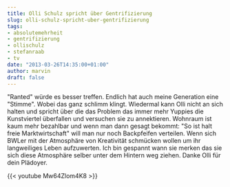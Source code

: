```yaml
---
title: Olli Schulz spricht über Gentrifizierung
slug: olli-schulz-spricht-uber-gentrifizierung
tags:
- absolutemehrheit
- gentrifizierung
- ollischulz
- stefanraab
- tv
date: "2013-03-26T14:35:00+01:00"
author: marvin
draft: false
---
```

"Ranted" würde es besser treffen. Endlich hat auch meine Generation eine
"Stimme". Wobei das ganz schlimm klingt. Wiedermal kann Olli nicht an
sich halten und spricht über die das Problem das immer mehr Yuppies die
Kunstviertel überfallen und versuchen sie zu annektieren. Wohnraum ist
kaum mehr bezahlbar und wenn man dann gesagt bekommt: "So ist halt freie
Marktwirtschaft" will man nur noch Backpfeifen verteilen. Wenn sich
BWLer mit der Atmosphäre von Kreativität schmücken wollen um ihr
langweiliges Leben aufzuwerten. Ich bin gespannt wann sie merken das sie
sich diese Atmosphäre selber unter dem Hintern weg ziehen. Danke Olli
für dein Plädoyer.

{{< youtube Mw64Zlom4K8 >}}